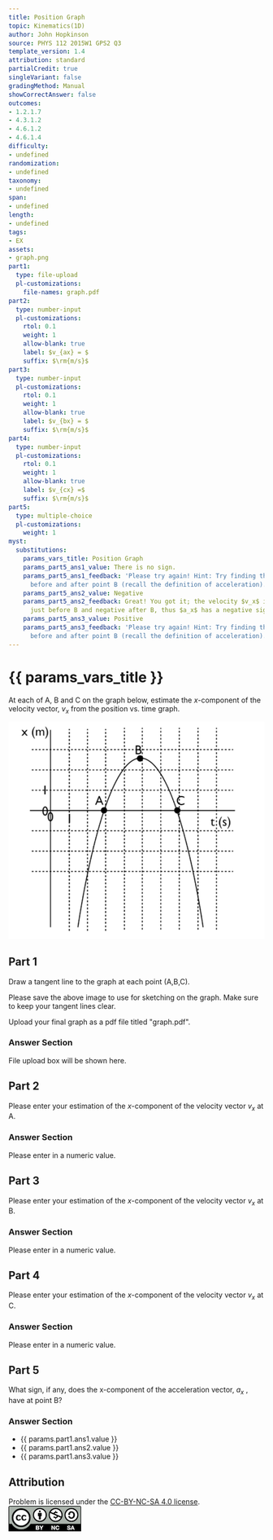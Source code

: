 ```yaml
---
title: Position Graph
topic: Kinematics(1D)
author: John Hopkinson
source: PHYS 112 2015W1 GPS2 Q3
template_version: 1.4
attribution: standard
partialCredit: true
singleVariant: false
gradingMethod: Manual
showCorrectAnswer: false
outcomes:
- 1.2.1.7
- 4.3.1.2
- 4.6.1.2
- 4.6.1.4
difficulty:
- undefined
randomization:
- undefined
taxonomy:
- undefined
span:
- undefined
length:
- undefined
tags:
- EX
assets:
- graph.png
part1:
  type: file-upload
  pl-customizations:
    file-names: graph.pdf
part2:
  type: number-input
  pl-customizations:
    rtol: 0.1
    weight: 1
    allow-blank: true
    label: $v_{ax} = $
    suffix: $\rm{m/s}$
part3:
  type: number-input
  pl-customizations:
    rtol: 0.1
    weight: 1
    allow-blank: true
    label: $v_{bx} = $
    suffix: $\rm{m/s}$
part4:
  type: number-input
  pl-customizations:
    rtol: 0.1
    weight: 1
    allow-blank: true
    label: $v_{cx} =$
    suffix: $\rm{m/s}$
part5:
  type: multiple-choice
  pl-customizations:
    weight: 1
myst:
  substitutions:
    params_vars_title: Position Graph
    params_part5_ans1_value: There is no sign.
    params_part5_ans1_feedback: 'Please try again! Hint: Try finding the velocities
      before and after point B (recall the definition of acceleration).'
    params_part5_ans2_value: Negative
    params_part5_ans2_feedback: Great! You got it; the velocity $v_x$ is positive
      just before B and negative after B, thus $a_x$ has a negative sign!
    params_part5_ans3_value: Positive
    params_part5_ans3_feedback: 'Please try again! Hint: Try finding the velocities
      before and after point B (recall the definition of acceleration).'
---
```

# {{ params_vars_title }}
At each of A, B and C on the graph below, estimate the $x$-component of the velocity vector, $v_x$ from the position vs. time graph.

<img src="graph.png" alt = "This is a position vs. time graph. The y-axis is labelled 'x (m)' and the x-axis is labelled 't (s)'. Each grid is 1m and 1s. There is an upside down parabola, with its roots at t = 3s (labelled point A) and 7s (labelled point C). Its vertex is approximately at 2.5m and 5s (labelled point B). The rest of the parabola extends downwards to infinity.">

## Part 1

Draw a tangent line to the graph at each point (A,B,C).

Please save the above image to use for sketching on the graph. Make sure to keep your tangent lines clear.

Upload your final graph as a pdf file titled "graph.pdf".

### Answer Section

File upload box will be shown here.

## Part 2

Please enter your estimation of the $x$-component of the velocity vector $v_x$ at A.

### Answer Section

Please enter in a numeric value.

## Part 3

Please enter your estimation of the $x$-component of the velocity vector $v_x$ at B.

### Answer Section

Please enter in a numeric value.

## Part 4

Please enter your estimation of the $x$-component of the velocity vector $v_x$ at C.

### Answer Section

Please enter in a numeric value.

## Part 5

What sign, if any, does the x-component of the acceleration vector, $a_x$ , have at point B?

### Answer Section

- {{ params.part1.ans1.value }}
- {{ params.part1.ans2.value }}
- {{ params.part1.ans3.value }}

## Attribution

Problem is licensed under the [CC-BY-NC-SA 4.0 license](https://creativecommons.org/licenses/by-nc-sa/4.0/).<br> ![The Creative Commons 4.0 license requiring attribution-BY, non-commercial-NC, and share-alike-SA license.](https://raw.githubusercontent.com/firasm/bits/master/by-nc-sa.png)